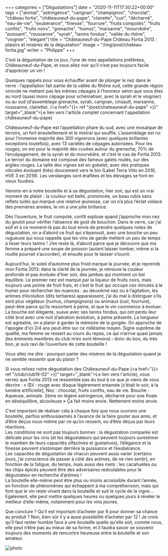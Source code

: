 +++
categories = ["Dégustations"]
date = "2020-11-11T17:30:22+00:00"
tags = ["animal", "astringence", "carignan", "champignon", "chocolat", "château fortia", "châteauneuf-du-pape", "clairette", "cuir", "décharné", "eau-de-vie", "exubérance", "finesse", "fourrure", "fruits compotés", "fruits confits", "fruits noirs", "grenache", "humus", "marsanne", "mourvèdre", "puissant", "roussanne", "syrah", "tanins fondus", "vallée du rhône", "viognier", "élégant"] 
title = "Châteauneuf-du-Pape Château Fortia 2013 : plaisirs et misères de la dégustation"
image = "/img/post/chateau-fortia.jpg"
writer = "Philippe"
+++

C’est la dégustation de ce jour, l’une de mes appellations préférées, Châteauneuf-du-Pape, et vous allez voir qu’il n’est pas toujours facile d’apprécier un vin !

Quelques rappels pour vous échauffer avant de plonger le nez dans le verre : l’appellation fait partie de la vallée du Rhône sud, cette grande région vinicole ne mettant pas les mêmes cépages à l’honneur selon que vous êtes au nord (quasi mono cépage pour schématiser, avec la syrah et le viognier) ou au sud (d’assemblage grenache, syrah, carignan, cinsault, marsanne, roussanne, clairette).  (<a href="{{< ref "/post/chateauneuf-du-pape" >}}" target="_blank">Le lien vers l'article complet concernant l'appellation châteauneuf-du-pape</a>)  

Châteauneuf-du-Pape est l’appellation phare du sud, avec une mosaïque de terroirs, un fort ensoleillement et le mistral qui souffle.
L’assemblage est roi pour l’immense majorité des 300 vignerons (avec quelques brillantes exceptions toutefois), avec 13 variétés de cépages autorisées. Pour les rouges, on est pour la majorité des cuvées autour du grenache, 70% de l’encépagement, de la syrah et du mourvèdre, et c’est le cas de Fortia 2013.
Le terroir du domaine est composé des fameux galets roulés, sur des argiles rouges. La taille des vignes est en gobelet, avec des pratiques viticoles évoluant (très) doucement vers le bio (Label Terra Vitis en 2016, HVE 3 en 2019). Les vendanges sont éraflées et les élevages se font en vieux foudres.

Venons-en à notre bouteille et à sa dégustation, hier soir, qui est un vrai moment de plaisir : la couleur est belle, prononcée, un beau rubis sans reflets tuilés qui marque une relative jeunesse, car on n’a plus l’éclat violacé des premières années, le vin a une jolie brillance.  

Dès l’ouverture, le fruit compoté, confit explose quand j’approche mon nez du goulot pour vérifier l’absence de goût de bouchon. Dans le verre, car j’ai soif et à ce moment-là pas du tout envie de prendre quelques notes de dégustation, on a d’abord ce fruit qui s’épanouit, avec une bouche un peu rugueuse qui nous rappelle que les vins de garde mettent un peu de temps à lisser leurs tanins ! J’en reste là, d’abord parce que je découvre que ma femme a préparé une soupe de poisson (autant laisser tomber, même si la rouille pourrait s’accorder), et ensuite pour le laisser s’ouvrir.  

Aujourd’hui, le soleil d’automne plus froid marque la journée, et je reprends mon Fortia 2013: dans la clarté de la journée, je retrouve la couleur profonde et pas évoluée d’hier soir, des jambes qui montrent un bel équilibre. Le premier nez est marqué par la liqueur de fruits noirs, mais toujours une pointe de fruit frais, et c’est le fruit qui occupe ces minutes à le humer pour rechercher les nuances : au deuxième nez ou à l’agitation, les arômes d’évolution (dits tertiaires) apparaissent, j’ai du mal à distinguer s’ils sont plus végétaux (humus, champignons) ou animaux (cuir, fourrure), peut-être parce qu’ils ressortent à peine, et que le vin commence à évoluer.  
La bouche est élégante, suave avec ses tanins fondus, qui ont perdu leur côté brut avec une nuit d’aération évolution, à peine présents. La longueur est agréable, on a plaisir à garder la mémoire de la gorgée. On approche de l'apogée d'ici 2/4 ans peut-être sur ce millésime moyen.
Signe suprême de qualité, ma femme se ressert au cours du repas, ce qui n’arrive quasi jamais (les éminents membres du club m’en sont témoins) : donc du bon, du très bon, je suis ravi de l’ouverture de cette bouteille !  

Vous allez me dire : pourquoi parler des misères de la dégustation quand je ne semble ressentir que du plaisir ?  

Si vous relisez notre dégustation des Châteauneuf-du-Pape (<a href="{{< ref "/club/club19-02" >}}" target="_blank">Le lien vers l'article</a>), vous verrez que Fortia 2013 ne ressemble pas du tout à ce que je viens de vous décrire : « Œil : rouge avec disque légèrement entamée [c’était le soir, à la lumière artificielle], Nez : chocolat, fruits confits, eau de vie. Bouche : Aqueuse, animale. 2ème en légère astringence, décharné pour une finale en déséquilibre, alcooleuse »
Ça fait moins envie. Nettement moins envie.  

C’est important de réaliser cela à chaque fois que nous ouvrons une bouteille, parfois enthousiasmés à l’avance de la faire gouter aux amis, et d’être déçus nous-même par ce qu’on ressent, ou d’être déçus par leurs réactions.  
Les conditions ne sont pas toujours bonnes : la dégustation comparée est délicate pour les vins (et les dégustateurs qui peuvent toujours surestimer le maintien de leurs capacités olfactives et gustatives), l’élégance et la finesse peuvent s’estomper derrière la puissance et l’exubérance.  
Les capacités de dégustation de chacun peuvent aussi varier (certains jours, j’ai conscience de passer à côté des arômes, de ne rien sentir), en fonction de la fatigue, du temps, mais aussi des mets : les cacahuètes ou les chips épicés peuvent être des adversaires redoutables pour le dégustateur en recherche d’arômes !  
La bouteille elle-même peut être plus ou moins accessible durant l’année, en fonction de phénomènes qui échappent à ma compréhension, mais qui font que le vin reste vivant dans la bouteille et suit le cycle de la vigne… Egalement, elle peut mettre quelques heures ou quelques jours à révéler le meilleur d’elle-même, notamment pour les vins jeunes.  

Que conclure ? Qu’il est important d’acheter par 6 pour donner sa chance au produit ? Non, bien sûr il y a aussi possibilité d’acheter par 12 !
Je crois qu’il faut rester humble face à une bouteille quelle qu’elle soit, comme nous, elle peut n’être pas au mieux de sa forme, et il faudra savoir se souvenir toujours des moments de rencontre heureuse entre la bouteille et son amateur.

![photo][1]

[1]: /img/post/chateau-fortia.jpg
